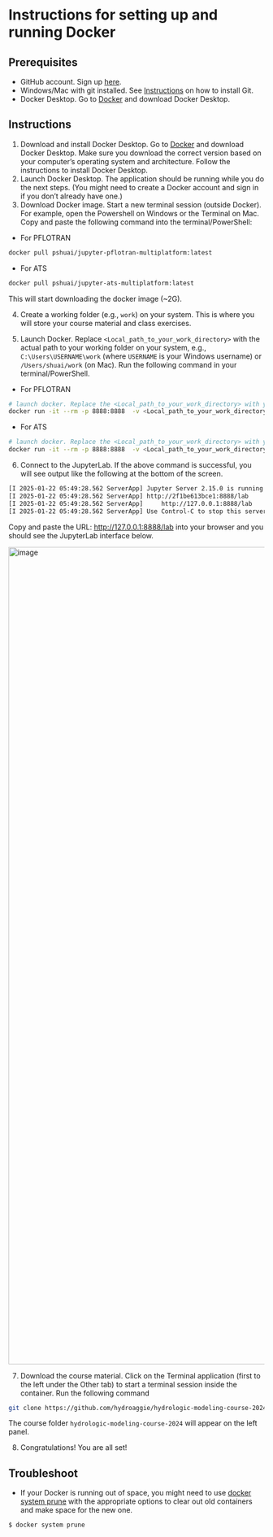# Instructions for setting up and running Docker

## Prerequisites
- GitHub account. Sign up [here](https://docs.github.com/en/get-started/start-your-journey/creating-an-account-on-github).
- Windows/Mac with git installed. See [Instructions](https://git-scm.com/book/en/v2/Getting-Started-Installing-Git) on how to install Git.
- Docker Desktop. Go to [Docker](https://www.docker.com/products/docker-desktop/) and download Docker Desktop.

## Instructions

1. Download and install Docker Desktop. Go to [Docker](https://www.docker.com/products/docker-desktop/) and download Docker Desktop. Make sure you download the correct version based on your computer’s operating system and architecture. Follow the instructions to install Docker Desktop.
2. Launch Docker Desktop. The application should be running while you do the next steps. (You might need to create a Docker account and sign in if you don’t already have one.)
3. Download Docker image. Start a new terminal session (outside Docker). For example, open the Powershell on Windows or the Terminal on Mac. Copy and paste the following command into the terminal/PowerShell:

- For PFLOTRAN
```bash
docker pull pshuai/jupyter-pflotran-multiplatform:latest
```

- For ATS
```bash
docker pull pshuai/jupyter-ats-multiplatform:latest
```

This will start downloading the docker image (~2G).

4. Create a working folder (e.g., `work`) on your system. This is where you will store your course material and class exercises.

5. Launch Docker. Replace `<Local_path_to_your_work_directory>` with the actual path to your working folder on your system, e.g., `C:\Users\USERNAME\work` (where `USERNAME` is your Windows username) or `/Users/shuai/work` (on Mac). Run the following command in your terminal/PowerShell.

- For PFLOTRAN
```bash
# launch docker. Replace the <Local_path_to_your_work_directory> with your actual local path!
docker run -it --rm -p 8888:8888  -v <Local_path_to_your_work_directory>:/home/aggie/work pshuai/jupyter-pflotran-multiplatform:latest jupyter lab --ip=0.0.0.0 --allow-root --NotebookApp.token=''
```

- For ATS
```bash
# launch docker. Replace the <Local_path_to_your_work_directory> with your actual local path!
docker run -it --rm -p 8888:8888  -v <Local_path_to_your_work_directory>:/home/amanzi_user/work pshuai/jupyter-ats-multiplatform:latest jupyter lab --ip=0.0.0.0 --allow-root --NotebookApp.token=''
```

6. Connect to the JupyterLab. If the above command is successful, you will see output like the following at the bottom of the screen.

```bash
[I 2025-01-22 05:49:28.562 ServerApp] Jupyter Server 2.15.0 is running at:
[I 2025-01-22 05:49:28.562 ServerApp] http://2f1be613bce1:8888/lab
[I 2025-01-22 05:49:28.562 ServerApp]     http://127.0.0.1:8888/lab
[I 2025-01-22 05:49:28.562 ServerApp] Use Control-C to stop this server and shut down all kernels (twice to skip confirmation).
```

Copy and paste the URL: http://127.0.0.1:8888/lab into your browser and you should see the JupyterLab interface below.

<img width="1608" alt="image" src="https://github.com/user-attachments/assets/e386e5e0-59eb-48d4-b094-156f3b872db3" />

7. Download the course material. Click on the Terminal application (first to the left under the Other tab) to start a terminal session inside the container. Run the following command

```bash
git clone https://github.com/hydroaggie/hydrologic-modeling-course-2024.git 
```
The course folder `hydrologic-modeling-course-2024` will appear on the left panel.

8. Congratulations! You are all set!

## Troubleshoot

- If your Docker is running out of space, you might need to use [docker system prune](https://docs.docker.com/reference/cli/docker/system/prune/) with the appropriate options to clear out old containers and make space for the new one.

```bash
$ docker system prune
```

